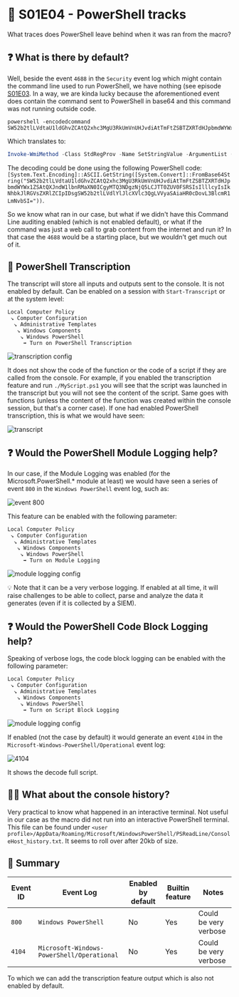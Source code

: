 ﻿# 🐾 S01E04 - PowerShell tracks

What traces does PowerShell leave behind when it was ran from the macro? 

## ❓ What is there by default?

Well, beside the event `4688` in the `Security` event log which might contain the command line used to run PowerShell, we have nothing (see episode [S01E03](S01E03.md). In a way, we are kinda lucky because the aforementioned event does contain the command sent to PowerShell in base64 and this command was not running outside code.

```
powershell -encodedcommand SW52b2tlLVdtaU1ldGhvZCAtQ2xhc3MgU3RkUmVnUHJvdiAtTmFtZSBTZXRTdHJpbmdWYWx1ZSAtQXJndW1lbnRMaXN0ICgyMTQ3NDgzNjQ5LCJTT0ZUV0FSRSIsIlllcyIsIkNhbkJlRGVsZXRlZCIpIDsgSW52b2tlLVdlYlJlcXVlc3QgLVVyaSAiaHR0cDovL3BlcmR1LmNvbSI=
```
Which translates to:
```powershell
Invoke-WmiMethod -Class StdRegProv -Name SetStringValue -ArgumentList (2147483649,"SOFTWARE","Yes","CanBeDeleted") ; Invoke-WebRequest -Uri "http://perdu.com"
```
The decoding could be done using the following PowerShell code:
`[System.Text.Encoding]::ASCII.GetString([System.Convert]::FromBase64String("SW52b2tlLVdtaU1ldGhvZCAtQ2xhc3MgU3RkUmVnUHJvdiAtTmFtZSBTZXRTdHJpbmdWYWx1ZSAtQXJndW1lbnRMaXN0ICgyMTQ3NDgzNjQ5LCJTT0ZUV0FSRSIsIlllcyIsIkNhbkJlRGVsZXRlZCIpIDsgSW52b2tlLVdlYlJlcXVlc3QgLVVyaSAiaHR0cDovL3BlcmR1LmNvbSI="))`.

So we know what ran in our case, but what if we didn't have this Command Line auditing enabled (which is not enabled default), or what if the command was just a web call to grab content from the internet and run it? In that case the `4688` would be a starting place, but we wouldn't get much out of it. 

## 📜 PowerShell Transcription

The transcript will store all inputs and outputs sent to the console. It is not enabled by default. Can be enabled on a session with `Start-Transcript` or at the system level:
```
Local Computer Policy 
 ↘ Computer Configuration 
  ↘ Administrative Templates 
   ↘ Windows Components
    ↘ Windows PowerShell 
     ➡ Turn on PowerShell Transcription 
```
![transcription config](/Images/S01E04-01.png) 

It does not show the code of the function or the code of a script if they are called from the console. For example, if you enabled the transcription feature and run `./MyScript.ps1` you will see that the script was launched in the transcript but you will not see the content of the script. Same goes with functions (unless the content of the function was created within the console session, but that's a corner case). 
If one had enabled PowerShell transcription, this is what we would have seen: 

![transcript](/Images/S01E04-02.png) 

## ❓ Would the PowerShell Module Logging help?

In our case, if the Module Logging was enabled (for the Microsoft.PowerShell.* module at least) we would have seen a series of event `800` in the `Windows PowerShell` event log, such as:

![event 800](/Images/S01E04-03.png) 

This feature can be enabled with the following parameter:

```
Local Computer Policy 
 ↘ Computer Configuration 
  ↘ Administrative Templates 
   ↘ Windows Components
    ↘ Windows PowerShell 
     ➡ Turn on Module Logging
```
![module logging config](/Images/S01E04-04.png)

💡 Note that it can be a very verbose logging. If enabled at all time, it will raise challenges to be able to collect, parse and analyze the data it generates (even if it is collected by a SIEM).

## ❓ Would the PowerShell Code Block Logging help?

Speaking of verbose logs, the code block logging can be enabled with the following parameter:

```
Local Computer Policy 
 ↘ Computer Configuration 
  ↘ Administrative Templates 
   ↘ Windows Components
    ↘ Windows PowerShell 
     ➡ Turn on Script Block Logging
```
![module logging config](/Images/S01E04-05.png)

If enabled (not the case by default) it would generate an event `4104` in the `Microsoft-Windows-PowerShell/Operational` event log:

![4104](/Images/S01E04-06.png)

It shows the decode full script.

## 🙋‍♂️ What about the console history?

Very practical to know what happened in an interactive terminal. Not useful in our case as the macro did not run into an interactive PowerShell terminal. 
This file can be found under `<user profile>/AppData/Roaming/Microsoft/WindowsPowerShell/PSReadLine/ConsoleHost_history.txt`. It seems to roll over after 20kb of size.

## 📝 Summary

|Event ID|Event Log|Enabled by default|Builtin feature|Notes|
|--|--|--|--|--|
|`800`|`Windows PowerShell`|No|Yes|Could be very verbose|
|`4104`|`Microsoft-Windows-PowerShell/Operational`|No|Yes|Could be very verbose|

To which we can add the transcription feature output which is also not enabled by default. 
